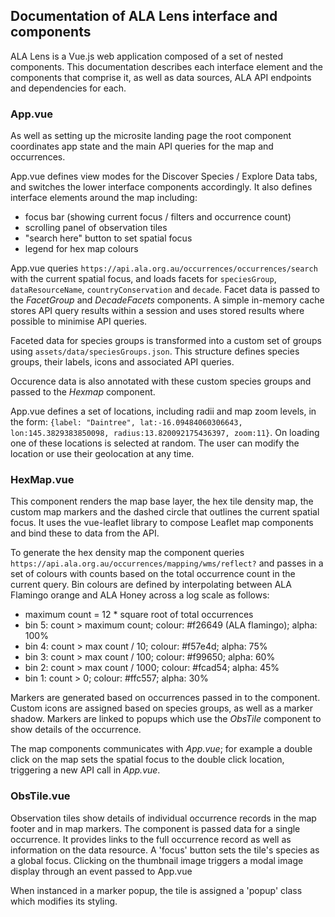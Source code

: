 ## Documentation of ALA Lens interface and components


ALA Lens is a Vue.js web application composed of a set of nested components. This documentation describes each interface element and the components that comprise it, as well as data sources, ALA API endpoints and dependencies for each.

### App.vue

As well as setting up the microsite landing page the root component coordinates app state and the main API queries for the map and occurrences.

App.vue defines view modes for the Discover Species / Explore Data tabs, and switches the lower interface components accordingly. It also defines interface elements around the map including: 
- focus bar (showing current focus / filters and occurrence count) 
- scrolling panel of observation tiles
- "search here" button to set spatial focus
- legend for hex map colours

App.vue queries `https://api.ala.org.au/occurrences/occurrences/search` with the current spatial focus, and loads facets for `speciesGroup`, `dataResourceName`, `countryConservation` and `decade`. Facet data is passed to the _FacetGroup_ and _DecadeFacets_ components. A simple in-memory cache stores API query results within a session and uses stored results where possible to minimise API queries. 

Faceted data for species groups is transformed into a custom set of groups using `assets/data/speciesGroups.json`. This structure defines species groups, their labels, icons and associated API queries. 

Occurence data is also annotated with these custom species groups and passed  to the _Hexmap_ component. 

App.vue defines a set of locations, including radii and map zoom levels, in the form: `{label: "Daintree", lat:-16.09484060306643, lon:145.3829383850098, radius:13.820092175436397, zoom:11}`. On loading one of these locations is selected at random. The user can modify the location or use their geolocation at any time.


### HexMap.vue

This component renders the map base layer, the hex tile density map, the custom map markers and the dashed circle that outlines the current spatial focus. It uses the vue-leaflet library to compose Leaflet map components and bind these to data from the API. 

To generate the hex density map the component queries `https://api.ala.org.au/occurrences/mapping/wms/reflect?` and passes in a set of colours with counts based on the total occurrence count in the current query. Bin colours are defined by interpolating between ALA Flamingo orange and ALA Honey across a log scale as follows:
- maximum count = 12 * square root of total occurrences
- bin 5: count > maximum count; colour: #f26649 (ALA flamingo); alpha: 100%
- bin 4: count > max count / 10; colour: #f57e4d; alpha: 75%
- bin 3: count > max count / 100; colour: #f99650; alpha: 60%
- bin 2: count > max count / 1000; colour: #fcad54; alpha: 45%
- bin 1: count > 0; colour: #ffc557; alpha: 30%

Markers are generated based on occurrences passed in to the component. Custom icons are assigned based on species groups, as well as a marker shadow. Markers are linked to popups which use the _ObsTile_ component to show details of the occurrence.

The map components communicates with _App.vue_; for example a double click on the map sets the spatial focus to the double click location, triggering a new API call in _App.vue_.


### ObsTile.vue

Observation tiles show details of individual occurrence records in the map footer and in map markers. The component is passed data for a single occurrence. It provides links to the full occurrence record as well as information on the data resource. A 'focus' button sets the tile's species as a global focus. Clicking on the thumbnail image triggers a modal image display through an event passed to App.vue

When instanced in a marker popup, the tile is assigned a 'popup' class which modifies its styling.




